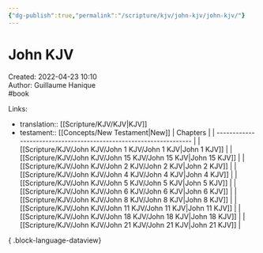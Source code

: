 ```yaml
---
{"dg-publish":true,"permalink":"/scripture/kjv/john-kjv/john-kjv/"}
---
```


# John KJV

Created: 2022-04-23 10:10  
Author: Guillaume Hanique  
#book

Links:

- translation:: [[Scripture/KJV/KJV\|KJV]]
- testament:: [[Concepts/New Testament\|New]]
| Chapters                                                           |
| ------------------------------------------------------------------ |
| [[Scripture/KJV/John KJV/John 1 KJV/John 1 KJV\|John 1 KJV]]    |
| [[Scripture/KJV/John KJV/John 15 KJV/John 15 KJV\|John 15 KJV]] |
| [[Scripture/KJV/John KJV/John 2 KJV/John 2 KJV\|John 2 KJV]]    |
| [[Scripture/KJV/John KJV/John 4 KJV/John 4 KJV\|John 4 KJV]]    |
| [[Scripture/KJV/John KJV/John 5 KJV/John 5 KJV\|John 5 KJV]]    |
| [[Scripture/KJV/John KJV/John 6 KJV/John 6 KJV\|John 6 KJV]]    |
| [[Scripture/KJV/John KJV/John 8 KJV/John 8 KJV\|John 8 KJV]]    |
| [[Scripture/KJV/John KJV/John 11 KJV/John 11 KJV\|John 11 KJV]] |
| [[Scripture/KJV/John KJV/John 18 KJV/John 18 KJV\|John 18 KJV]] |
| [[Scripture/KJV/John KJV/John 21 KJV/John 21 KJV\|John 21 KJV]] |

{ .block-language-dataview}
